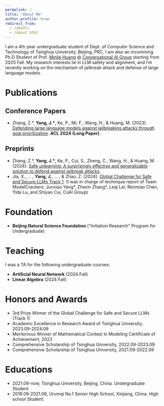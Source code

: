 ```yaml
---
permalink: /
title: "About Me"
author_profile: true
redirect_from: 
  - /about/
  - /about.html
---
```



I am a 4th year undergraduate student of Dept. of Computer Science and Technology of Tsinghua University, Beijing, PRC. I am also an incomming Ph.D Student of Prof. [Minlie Huang](https://coai.cs.tsinghua.edu.cn/hml) @ [Conversational AI Group](https://coai.cs.tsinghua.edu.cn/) starting from 2025 Fall. My research interests lie in LLM safety and alignment, and I’m recently working on the mechanism of jailbreak attack and defense of large language models.

Publications
======

Conference Papers
------
- Zhang, Z.*, **Yang, J.\***, Ke, P., Mi, F., Wang, H., & Huang, M. (2023). [Defending large language models against jailbreaking attacks through goal prioritization](https://arxiv.org/abs/2311.09096). **ACL 2024 (Long Paper)**.

Preprints
------
- Zhang, Z.*, **Yang, J.\***, Ke, P., Cui, S., Zheng, C., Wang, H., & Huang, M. (2024). [Safe unlearning: A surprisingly effective and generalizable solution to defend against jailbreak attacks](https://arxiv.org/abs/2407.02855).
- Jia, X., ... , **Yang, J.**, ... , & Zhao, Z. (2024). [Global Challenge for Safe and Secure LLMs Track 1](https://arxiv.org/pdf/2411.14502). (I was in charge of technique report of Team ModelCrackers: Junxiao Yang\*, Zhexin Zhang\*, Leqi Lei, Renmiao Chen, Yida Lu, and Shiyao Cui, CoAI Group)

Foundation
======
- **Beijing Natural Science Foundation** ("Initiation Research" Program for Undergraduate)

Teaching
======
I was a TA for the following undergraduate courses:
- **Artificial Neural Network** (2024 Fall)
- **Linear Algebra** (2024 Fall)

Honors and Awards
======
- 3rd Prize Winner of the Global Challenge for Safe and Secure LLMs (Track 1)
- Academic Excellence in Research Award of Tsinghua University, 2023.09-2024.09
- Meritorious Winner of Mathematical Contest In Modeling Certificate of Achievement, 2023
- Comprehensive Scholarship of Tsinghua University, 2022.09-2023.09
- Comprehensive Scholarship of Tsinghua University, 2021.09-2022.09

Educations
======
- 2021.09-now, Tsinghua University, Beijing, China. Undergraduate Student.
- 2018.09-2021.06, Urumqi No.1 Senior High School, Xinjiang, China. High school Student.

